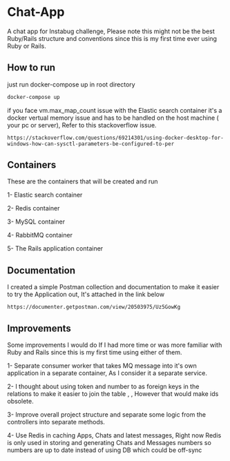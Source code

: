 # Chat-App

A chat app for Instabug challenge, Please note this might not be the best Ruby/Rails structure and conventions since this is my first time ever using Ruby or Rails.

## How to run

just run docker-compose up in root directory

```bash
docker-compose up
```

if you face vm.max_map_count issue with the Elastic search container it's a docker vertual memory issue and has to be handled on the host machine ( your pc or server), Refer to this stackoverflow issue.

```
https://stackoverflow.com/questions/69214301/using-docker-desktop-for-windows-how-can-sysctl-parameters-be-configured-to-per
```

## Containers

These are the containers that will be created and run

1- Elastic search container

2- Redis container

3- MySQL container

4- RabbitMQ container

5- The Rails application container

## Documentation
I created a simple Postman collection and documentation to make it easier to try the Application out, It's attached in the link below

```
https://documenter.getpostman.com/view/20503975/Uz5GowKg
```

## Improvements

Some improvements I would do If I had more time or was more familiar with Ruby and Rails since this is my first time using either of them.

1- Separate consumer worker that takes MQ message into it's own application in a separate container, As I consider it a separate service.

2- I thought about using token and number to as foreign keys in the relations to make it easier to join the table , , However that would make ids obsolete.

3- Improve overall project structure and separate some logic from the controllers into separate methods.

4- Use Redis in caching Apps, Chats and latest messages, Right now Redis is only used in storing and generating Chats and Messages numbers so numbers are up to date instead of using DB which could be off-sync